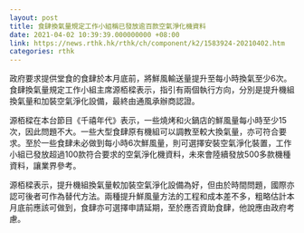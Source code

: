 ```yaml
---
layout: post
title: 食肆換氣量規定工作小組稱已發放逾百款空氣淨化機資料
date: 2021-04-02 10:39:39.000000000 +08:00
link: https://news.rthk.hk/rthk/ch/component/k2/1583924-20210402.htm
categories: rthk
---
```


政府要求提供堂食的食肆於本月底前，將鮮風輸送量提升至每小時換氣至少6次。食肆換氣量規定工作小組主席源栢樑表示，指引有兩個執行方向，分別是提升機組換氣量和加裝空氣淨化設備，最終由通風承辦商認證。

源栢樑在本台節目《千禧年代》表示，一些燒烤和火鍋店的鮮風量每小時至少15次，因此問題不大。一些大型食肆原有機組可以調教至較大換氣量，亦可符合要求。至於一些食肆未必做到每小時6次鮮風量，則可選擇安裝空氣淨化裝置，工作小組已發放超過100款符合要求的空氣淨化機資料，未來會陸續發放500多款機種資料，讓業界參考。

源栢樑表示，提升機組換氣量較加裝空氣淨化設備為好，但由於時間問題，國際亦認可後者可作為替代方法。兩種提升鮮風量方法的工程和成本差不多，粗略估計本月底前應該可做到，食肆亦可選擇申請延期，至於應否資助食肆，他說應由政府考慮。
